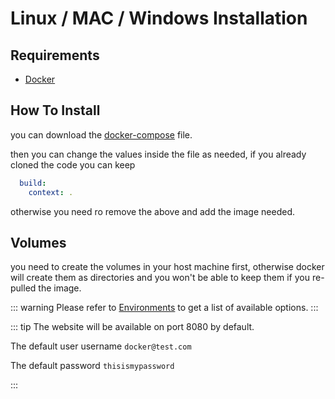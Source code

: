 # Linux / MAC / Windows Installation

## Requirements

- [Docker](https://www.docker.com/)

## How To Install

you can download the [docker-compose](https://github.com/Cybrarist/Discount-Bandit/blob/master/docker-compose.yaml) file.

then you can change the values inside the file as needed, if you already cloned the code you can keep 
```yaml
  build:
    context: .
```
otherwise you need ro remove the above and add the image needed.

## Volumes
you need to create the volumes in your host machine first, otherwise docker will create them as directories 
and you won't be able to keep them if you re-pulled the image.

::: warning
Please refer to [Environments](/installation/environments) to get a list of available options.
:::

::: tip
The website will be available on port 8080 by default.

The default user username
```docker@test.com```

The default password
```thisismypassword```

:::
